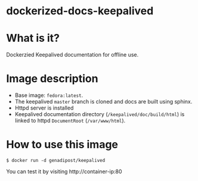 # dockerized-docs-keepalived

# What is it?
Dockerzied Keepalived documentation for offline use.

# Image description #
- Base image: `fedora:latest`.
- The keepalived `master` branch is cloned and docs are built using sphinx.
- Httpd server is installed
- Keepalived documentation directory (`/keepalived/doc/build/html`) is linked to httpd `DocumentRoot` (`/var/www/html`).

# How to use this image #

```console
$ docker run -d genadipost/keepalived

```
You can test it by visiting http://container-ip:80
